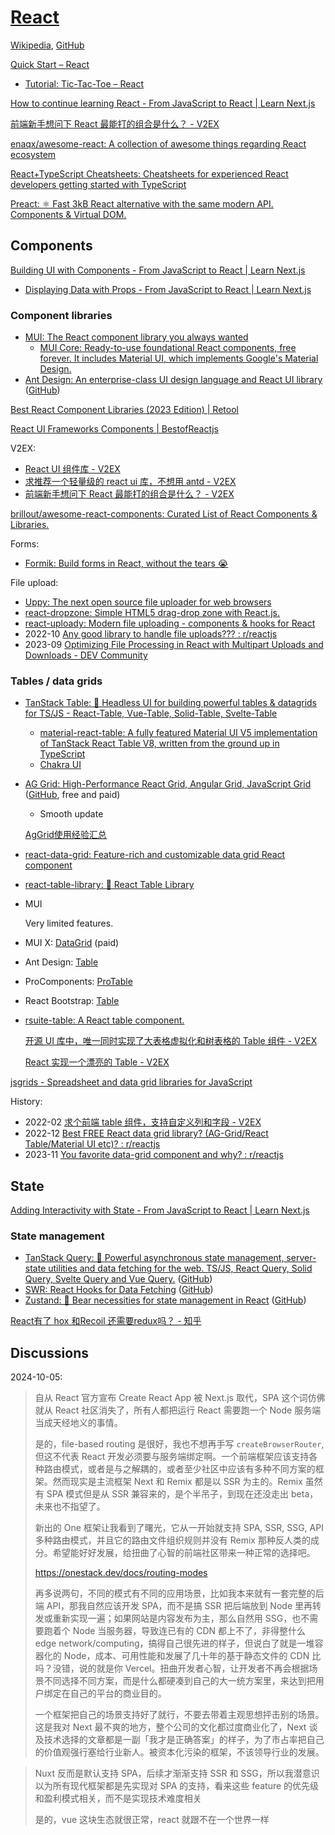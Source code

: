 # [React](https://react.dev/)
[Wikipedia](https://en.wikipedia.org/wiki/React_(software)), [GitHub](https://github.com/facebook/react)

[Quick Start – React](https://react.dev/learn)
- [Tutorial: Tic-Tac-Toe – React](https://react.dev/learn/tutorial-tic-tac-toe)

[How to continue learning React - From JavaScript to React | Learn Next.js](https://nextjs.org/learn/foundations/from-javascript-to-react/continue-learning-react)

[前端新手想问下 React 最能打的组合是什么？ - V2EX](https://www.v2ex.com/t/846126)

[enaqx/awesome-react: A collection of awesome things regarding React ecosystem](https://github.com/enaqx/awesome-react)

[React+TypeScript Cheatsheets: Cheatsheets for experienced React developers getting started with TypeScript](https://github.com/typescript-cheatsheets/react)

[Preact: ⚛️ Fast 3kB React alternative with the same modern API. Components & Virtual DOM.](https://github.com/preactjs/preact)

## Components
[Building UI with Components - From JavaScript to React | Learn Next.js](https://nextjs.org/learn/foundations/from-javascript-to-react/building-ui-with-components)
- [Displaying Data with Props - From JavaScript to React | Learn Next.js](https://nextjs.org/learn/foundations/from-javascript-to-react/displaying-data-with-props)

### Component libraries
- [MUI: The React component library you always wanted](https://mui.com/)
  - [MUI Core: Ready-to-use foundational React components, free forever. It includes Material UI, which implements Google's Material Design.](https://github.com/mui/material-ui)
- [Ant Design: An enterprise-class UI design language and React UI library](https://ant.design/) ([GitHub](https://github.com/ant-design/ant-design))

[Best React Component Libraries (2023 Edition) | Retool](https://retool.com/blog/react-component-libraries/)

[React UI Frameworks Components | BestofReactjs](https://bestofreactjs.com/catalog/react-ui-frameworks_star_1)

V2EX:
- [React UI 组件库 - V2EX](https://www.v2ex.com/t/693545)
- [求推荐一个轻量级的 react ui 库，不想用 antd - V2EX](https://www.v2ex.com/t/778408)
- [前端新手想问下 React 最能打的组合是什么？ - V2EX](https://www.v2ex.com/t/846126)

[brillout/awesome-react-components: Curated List of React Components & Libraries.](https://github.com/brillout/awesome-react-components)

Forms:
- [Formik: Build forms in React, without the tears 😭](https://github.com/jaredpalmer/formik)

File upload:
- [Uppy: The next open source file uploader for web browsers](https://github.com/transloadit/uppy)
- [react-dropzone: Simple HTML5 drag-drop zone with React.js.](https://github.com/react-dropzone/react-dropzone)
- [react-uploady: Modern file uploading - components & hooks for React](https://github.com/rpldy/react-uploady)
- 2022-10 [Any good library to handle file uploads??? : r/reactjs](https://www.reddit.com/r/reactjs/comments/xxo9vw/any_good_library_to_handle_file_uploads/)
- 2023-09 [Optimizing File Processing in React with Multipart Uploads and Downloads - DEV Community](https://dev.to/shingaiz/optimizing-file-processing-in-react-with-multipart-uploads-and-downloads-2n8p)

### Tables / data grids
- [TanStack Table: 🤖 Headless UI for building powerful tables & datagrids for TS/JS - React-Table, Vue-Table, Solid-Table, Svelte-Table](https://github.com/TanStack/table)
  - [material-react-table: A fully featured Material UI V5 implementation of TanStack React Table V8, written from the ground up in TypeScript](https://github.com/KevinVandy/material-react-table)
  - [Chakra UI](https://v2.chakra-ui.com/getting-started/with-react-table)

- [AG Grid: High-Performance React Grid, Angular Grid, JavaScript Grid](https://www.ag-grid.com/) ([GitHub](https://github.com/ag-grid/ag-grid), free and paid)
  - Smooth update

  [AgGrid使用经验汇总](https://fishedee.com/2022/05/13/AgGrid%E4%BD%BF%E7%94%A8%E7%BB%8F%E9%AA%8C%E6%B1%87%E6%80%BB/)

- [react-data-grid: Feature-rich and customizable data grid React component](https://github.com/adazzle/react-data-grid)

- [react-table-library: :bento: React Table Library](https://github.com/table-library/react-table-library)

- MUI

  Very limited features.

- MUI X: [DataGrid](https://mui.com/x/react-data-grid/) (paid)

- Ant Design: [Table](https://ant.design/components/table)

- ProComponents: [ProTable](https://procomponents.ant.design/en-US/components/table)

- React Bootstrap: [Table](https://react-bootstrap.netlify.app/docs/components/table/)

- [rsuite-table: A React table component.](https://github.com/rsuite/rsuite-table)

  [开源 UI 库中，唯一同时实现了大表格虚拟化和树表格的 Table 组件 - V2EX](https://www.v2ex.com/t/528267)

  [React 实现一个漂亮的 Table - V2EX](https://www.v2ex.com/t/387808)

[jsgrids - Spreadsheet and data grid libraries for JavaScript](https://jsgrids.statico.io/)

History:
- 2022-02 [求个前端 table 组件，支持自定义列和字段 - V2EX](https://www.v2ex.com/t/833959)
- 2022-12 [Best FREE React data grid library? (AG-Grid/React Table/Material UI etc)? : r/reactjs](https://www.reddit.com/r/reactjs/comments/z97rjl/best_free_react_data_grid_library_aggridreact/)
- 2023-11 [You favorite data-grid component and why? : r/reactjs](https://www.reddit.com/r/reactjs/comments/17y7djo/you_favorite_datagrid_component_and_why/)

## State
[Adding Interactivity with State - From JavaScript to React | Learn Next.js](https://nextjs.org/learn/foundations/from-javascript-to-react/adding-interactivity-with-state)

### State management
- [TanStack Query: 🤖 Powerful asynchronous state management, server-state utilities and data fetching for the web. TS/JS, React Query, Solid Query, Svelte Query and Vue Query.](https://tanstack.com/query/) ([GitHub](https://github.com/tanstack/query))
- [SWR: React Hooks for Data Fetching](https://swr.vercel.app/) ([GitHub](https://github.com/vercel/swr))
- [Zustand: 🐻 Bear necessities for state management in React](https://zustand-demo.pmnd.rs/) ([GitHub](https://github.com/pmndrs/zustand))

[React有了 hox 和Recoil 还需要redux吗？ - 知乎](https://www.zhihu.com/question/445762769)

## Discussions
2024-10-05:
> 自从 React 官方宣布 Create React App 被 Next.js 取代，SPA 这个词仿佛就从 React 社区消失了，所有人都把运行 React 需要跑一个 Node 服务端当成天经地义的事情。
> 
> 是的，file-based routing 是很好，我也不想再手写 `createBrowserRouter`, 但这不代表 React 开发必须要与服务端绑定啊。一个前端框架应该支持各种路由模式，或者是与之解耦的，或者至少社区中应该有多种不同方案的框架。然而现实是主流框架 Next 和 Remix 都是以 SSR 为主的。Remix 虽然有 SPA 模式但是从 SSR 兼容来的，是个半吊子，到现在还没走出 beta，未来也不指望了。
> 
> 新出的 One 框架让我看到了曙光，它从一开始就支持 SPA, SSR, SSG, API 多种路由模式，并且它的路由文件组织规则并没有 Remix 那种反人类的成分。希望能好好发展，给扭曲了心智的前端社区带来一种正常的选择吧。
> 
> https://onestack.dev/docs/routing-modes
> 
> 再多说两句，不同的模式有不同的应用场景，比如我本来就有一套完整的后端 API，那我自然应该开发 SPA，而不是搞 SSR 把后端放到 Node 里再转发或重新实现一遍；如果网站是内容发布为主，那么自然用 SSG，也不需要跑着个 Node 当服务器，导致连已有的 CDN 都上不了，非得整什么 edge network/computing，搞得自己很先进的样子，但说白了就是一堆容器化的 Node，成本、可用性能和发展了几十年的基于静态文件的 CDN 比吗？没错，说的就是你 Vercel。扭曲开发者心智，让开发者不再会根据场景不同选择不同方案，而是什么都硬凑到自己的大一统方案里，来达到把用户绑定在自己的平台的商业目的。
> 
> 一个框架把自己的场景支持好了就行，不要去带着主观思想抨击别的场景。这是我对 Next 最不爽的地方，整个公司的文化都过度商业化了，Next 谈及技术选择的文章都是一副「我才是正确答案」的样子，为了市占率把自己的价值观强行塞给行业新人。被资本化污染的框架，不该领导行业的发展。

> Nuxt 反而是默认支持 SPA，后续才渐渐支持 SSR 和 SSG，所以我潜意识以为所有现代框架都是先实现对 SPA 的支持，看来这些 feature 的优先级和盈利模式相关，而不是实现技术难度相关
>
> 是的，vue 这块生态就很正常，react 就跟不在一个世界一样